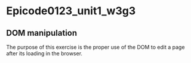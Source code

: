 # Epicode0123_unit1_w3g3
<h2>DOM manipulation</h2>
<p>The purpose of this exercise is the proper use of the DOM to edit a page after its loading in the browser.</p>
